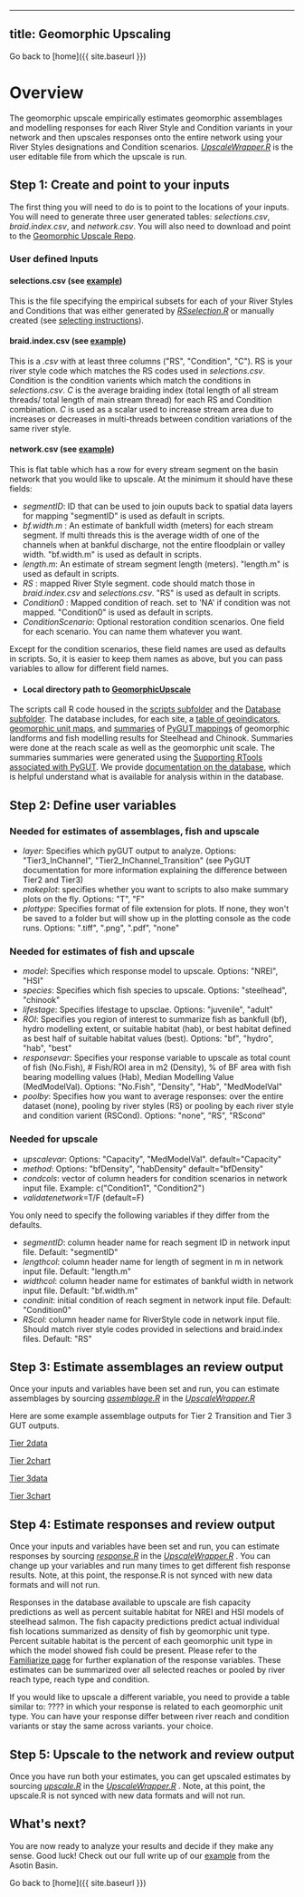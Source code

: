 
---
title: Geomorphic Upscaling
---

Go back to [home]({{ site.baseurl }})

# Overview
The geomorphic upscale empirically estimates geomorphic assemblages and modelling responses for each River Style and Condition variants in your network and then upscales responses onto the entire network using your River Styles designations and Condition scenarios. [*UpscaleWrapper.R*](https://github.com/natalie-kramer/GeomorphicUpscale/tree/master/UpscaleWrapper.R) is the user editable file from which the upscale is run. 

## Step 1: Create and point to your inputs
The first thing you will need to do is to point to the locations of your inputs. You will need to generate three user generated tables: *selections.csv*, *braid.index.csv*, and *network.csv*.  You will also need to download and point to the [Geomorphic Upscale Repo](https://github.com/natalie-kramer/GeomorphicUpscale). 

### User defined Inputs ###
#### selections.csv (see [example](https://github.com/natalie-kramer/GeomorphicUpscale/blob/master/AsotinUpscale/Inputs/braid.index.csv)) #### 
This is the file specifying the empirical subsets for each of your River Styles and Conditions that was either generated by [*RSselection.R*](https://github.com/natalie-kramer/GeomorphicUpscale/tree/master/scripts/RSselection.R) or manually created (see [selecting instructions](https://github.com/natalie-kramer/GeomorphicUpscale/tree/master/docs/selecting.md)). 

#### braid.index.csv (see [example](https://github.com/natalie-kramer/GeomorphicUpscale/blob/master/AsotinUpscale/Inputs/braid.index.csv)) ####
This is a *.csv* with at least three columns ("RS", "Condition", "C").  RS is your river style code which matches the RS codes used in *selections.csv*. Condition is the condition varients which match the conditions in *selections.csv*. *C* is the average braiding index (total length of all stream threads/ total length of main stream thread) for each RS and Condition combination. *C* is used as a scalar used to increase stream area due to increases or decreases in multi-threads between condition variations of the same river style.  

#### network.csv (see [example](https://github.com/natalie-kramer/GeomorphicUpscale/blob/master/AsotinUpscale/Inputs/network.csv))  ####
This is flat table which has a row for every stream segment on the basin network that you would like to upscale. At the minimum it should have these fields:
 -  *segmentID*:  ID that can be used to join ouputs back to spatial data layers for mapping "segmentID" is used as default in scripts.
 - *bf.width.m* : An estimate of bankfull width (meters) for each stream segment.  If multi threads this is the average width of one of the channels when at bankful discharge, not the entire floodplain or valley width. "bf.width.m" is used as default in scripts.
 - *length.m*: An estimate of stream segment length (meters). "length.m" is used as default in scripts.
 -  *RS* : mapped River Style segment.  code should match those in *braid.index.csv* and *selections.csv*. "RS" is used as default in scripts.
 -  *Condition0* : Mapped condition of reach. set to 'NA' if condition was not mapped. "Condition0" is used as default in scripts.
 - *ConditionScenario*: Optional restoration condition scenarios. One field for each scenario.  You can name them whatever you want.

Except for the condition scenarios, these field names are used as defaults in scripts. So, it is easier to keep them names as above, but you can pass variables to allow for different field names.
 
- #### Local directory path to [GeomorphicUpscale](https://github.com/natalie-kramer/GeomorphicUpscale)  ####
The scripts call R code housed in the [scripts subfolder](https://github.com/natalie-kramer/GeomorphicUpscale/tree/master/scripts) and the [Database subfolder](https://github.com/natalie-kramer/GeomorphicUpscale/tree/master/Database). The database includes, for each site, a [table of geoindicators](https://github.com/natalie-kramer/GeomorphicUpscale/tree/master/Database/Database_reachcharacteristics.csv), [geomorphic unit maps](https://github.com/natalie-kramer/GeomorphicUpscale/Database/Maps.7z), and [summaries](https://github.com/natalie-kramer/GeomorphicUpscale/tree/master/Database/Metrics) of [PyGUT mappings](http://gut.riverscapes.xyz/) of geomorphic landforms and fish modelling results for Steelhead and Chinook. Summaries were done at the reach scale as well as the geomorphic unit scale. The summaries summaries were generated using the [Supporting RTools associated with PyGUT](https://github.com/Riverscapes/pyGUT/tree/master/SupportingTools/RScripts/Development). We provide [documentation on the database](familiarizing.md), which is helpful understand what is available for analysis within in the database.
 
## Step 2: Define user variables

### Needed for estimates of assemblages, fish and upscale ###
- *layer*: Specifies which pyGUT output to analyze. Options: "Tier3_InChannel", "Tier2_InChannel_Transition" (see PyGUT documentation for more information explaining the difference between Tier2 and Tier3)
- *makeplot*: specifies whether you want to scripts to also make summary plots on the fly. Options: "T", "F"
- *plottype*: Specifies format of file extension for plots. If none, they won't be saved to a folder but will show up in the plotting console as the code runs. Options: ".tiff", ".png", ".pdf", "none"
### Needed for estimates of fish and upscale ###
- *model*: Specifies which response model to upscale. Options: "NREI", "HSI"
- *species*: Specifies which fish species to upscale. Options: "steelhead", "chinook"
-  *lifestage*: Specifies lifestage to upsclae. Options: "juvenile", "adult"
- *ROI*: Specifies you region of interest to summarize fish as bankfull (bf), hydro modelling extent, or suitable habitat (hab), or best habitat defined as best half of suitable habitat values (best). Options: "bf", "hydro", "hab", "best"
- *responsevar*: Specifies your response variable to upscale as total count of fish (No.Fish), # Fish/ROI area in m2 (Density), % of BF area with fish bearing modelling values (Hab), Median Modelling Value (MedModelVal). Options: "No.Fish", "Density", "Hab", "MedModelVal"
- *poolby*: Specifies how you want to average responses: over the entire dataset (none), pooling by river styles (RS) or pooling by each river style and condition varient (RSCond). Options: "none", "RS", "RScond"
### Needed for upscale ###
- *upscalevar*: Options: "Capacity", "MedModelVal".  default="Capacity"
- *method*: Options: "bfDensity", "habDensity" default="bfDensity"
- *condcols*: vector of column headers for condition scenarios in network input file. Example: c("Condition1", "Condition2")
- *validatenetwork*=T/F (default=F)

You only need to specify the following variables if they differ from the defaults.

- *segmentID*: column header name for reach segment ID in network input file. Default: "segmentID"
- *lengthcol*: column header name for length of segment in m in network input file. Default: "length.m"
- *widthcol*: column header name for estimates of bankful width in network input file. Default: "bf.width.m"
- *condinit*: initial condition of reach segment in network input file. Default: "Condition0"
- *RScol*: column header name for RiverStyle code in network input file. Should match river style codes provided in selections and braid.index files. Default: "RS"
 
## Step 3: Estimate assemblages an review output

Once your inputs and variables have been set and run, you can estimate assemblages by sourcing [*assemblage.R*](https://github.com/natalie-kramer/GeomorphicUpscale/tree/master/scripts/assemblage.R) in the [*UpscaleWrapper.R*](https://github.com/natalie-kramer/GeomorphicUpscale/tree/master/UpscaleWrapper.R) 


Here are some example assemblage outputs for Tier 2 Transition and Tier 3 GUT outputs.

[Tier 2data](https://github.com/natalie-kramer/GeomorphicUpscale/tree/master/docs/assets/Tier2_assemblage.PNG)

[Tier 2chart](https://github.com/natalie-kramer/GeomorphicUpscale/tree/master/docs/assets/Tier3_InChannel_Transition_assemblage.tiff)

[Tier 3data](https://github.com/natalie-kramer/GeomorphicUpscale/tree/master/docs/assets/Tier3_assemblage.PNG)

[Tier 3chart](https://github.com/natalie-kramer/GeomorphicUpscale/tree/master/docs/assets/Tier3_InChannel_assemblage.tiff)


## Step 4: Estimate responses and review output

Once your inputs and variables have been set and run, you can estimate responses by sourcing [*response.R*](https://github.com/natalie-kramer/GeomorphicUpscale/tree/master/scripts/assemblage.R) in the [*UpscaleWrapper.R*](https://github.com/natalie-kramer/GeomorphicUpscale/tree/master/UpscaleWrapper.R) . You can change up your variables and run many times to get different fish response results. Note, at this point, the response.R is not synced with new data formats and will not run.

Responses in the database available to upscale are fish capacity predictions as well as percent suitable habitat for NREI and HSI models of steelhead salmon.  The fish capacity predictions predict actual individual fish locations summarized as density of fish by geomorphic unit type. Percent suitable habitat is the percent of each geomorphic unit type in which the model showed fish could be present. Please refer to  the [Familiarize page]({{site.baseurl}}/1.Familiarizing) for further explanation of the response variables. These estimates can be summarized over all selected reaches or pooled by river reach type, reach type and condition. 

If you would like to upscale a different variable, you need to provide a table similar to: ????  in which your response is related to each geomorphic unit type.  You can have your response differ between river reach and condition variants or stay the same across variants. your choice.


## Step 5: Upscale to the network and review output 

Once you have run both your estimates, you can get upscaled estimates by sourcing [*upscale.R*](https://github.com/natalie-kramer/GeomorphicUpscale/tree/master/scripts/upscale.R) in the [*UpscaleWrapper.R*](https://github.com/natalie-kramer/GeomorphicUpscale/tree/master/UpscaleWrapper.R) . Note, at this point, the upscale.R is not synced with new data formats and will not run.


## What's next?
You are now ready to analyze your results and decide if they make any sense. Good luck!  Check out our full write up of our [example]() from the Asotin Basin.


Go back to [home]({{ site.baseurl }})
